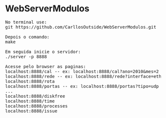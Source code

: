 # WebServerModulos
<pre>
No terminal use:
git https://github.com/CarllosOutside/WebServerModulos.git

Depois o comando:
make

Em seguida inicie o servidor:
./server -p 8888

Acesse pelo browser as paginas:
localhost:8888/cal -- ex: localhost:8888/cal?ano=2010&mes=2 ; localhost:8888/cal?mes=5
localhost:8888/rede -- ex: localhost:8888/rede?interface=eth0 
localhost:8888/rota 
localhost:8888/portas -- ex: localhost:8888/portas?tipo=udp
...
localhost:8888/diskfree
localhost:8888/time
localhost:8888/processes
localhost:8888/issue 
</pre>
